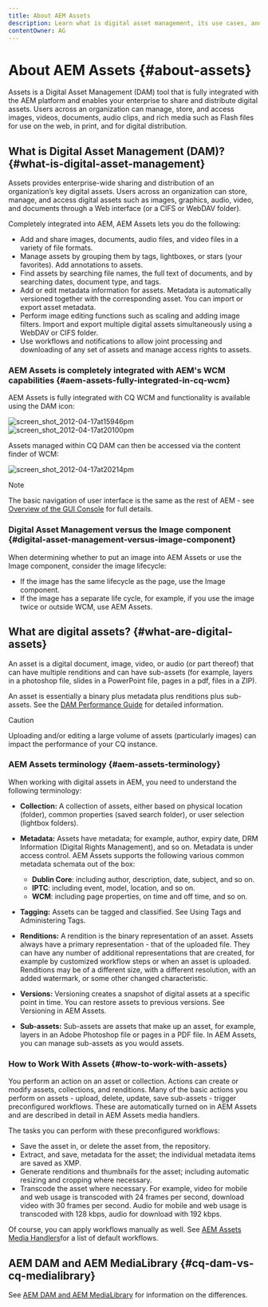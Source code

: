 ```yaml
---
title: About AEM Assets
description: Learn what is digital asset management, its use cases, and Adobe's AEM Asset offering.
contentOwner: AG
---
```


# About AEM Assets {#about-assets}

Assets is a Digital Asset Management (DAM) tool that is fully integrated with the AEM platform and enables your enterprise to share and distribute digital assets. Users across an organization can manage, store, and access images, videos, documents, audio clips, and rich media such as Flash files for use on the web, in print, and for digital distribution.

## What is Digital Asset Management (DAM)? {#what-is-digital-asset-management}

Assets provides enterprise-wide sharing and distribution of an organization’s key digital assets. Users across an organization can store, manage, and access digital assets such as images, graphics, audio, video, and documents through a Web interface (or a CIFS or WebDAV folder).

Completely integrated into AEM, AEM Assets lets you do the following:

* Add and share images, documents, audio files, and video files in a variety of file formats.
* Manage assets by grouping them by tags, lightboxes, or stars (your favorites). Add annotations to assets.
* Find assets by searching file names, the full text of documents, and by searching dates, document type, and tags.
* Add or edit metadata information for assets. Metadata is automatically versioned together with the corresponding asset. You can import or export asset metadata. 
* Perform image editing functions such as scaling and adding image filters. Import and export multiple digital assets simultaneously using a WebDAV or CIFS folder. 
* Use workflows and notifications to allow joint processing and downloading of any set of assets and manage access rights to assets.

### AEM Assets is completely integrated with AEM's WCM capabilities {#aem-assets-fully-integrated-in-cq-wcm}

AEM Assets is fully integrated with CQ WCM and functionality is available using the DAM icon:

<!-- TBD: Update image for branding -->

![screen_shot_2012-04-17at15946pm](assets/screen_shot_2012-04-17at15946pm.png) ![screen_shot_2012-04-17at20100pm](assets/screen_shot_2012-04-17at20100pm.png)

Assets managed within CQ DAM can then be accessed via the content finder of WCM:

<!-- TBD: Update image for branding -->

![screen_shot_2012-04-17at20214pm](assets/screen_shot_2012-04-17at20214pm.png)

>[!NOTE]
>
>The basic navigation of user interface is the same as the rest of AEM - see [Overview of the GUI Console](/help/sites-authoring/qg-page-authoring.md) for full details.

### Digital Asset Management versus the Image component {#digital-asset-management-versus-image-component}

When determining whether to put an image into AEM Assets or use the Image component, consider the image lifecycle:

* If the image has the same lifecycle as the page, use the Image component.
* If the image has a separate life cycle, for example, if you use the image twice or outside WCM, use AEM Assets.

## What are digital assets? {#what-are-digital-assets}

An asset is a digital document, image, video, or audio (or part thereof) that can have multiple renditions and can have sub-assets (for example, layers in a photoshop file, slides in a PowerPoint file, pages in a pdf, files in a ZIP).

An asset is essentially a binary plus metadata plus renditions plus sub-assets. See the [DAM Performance Guide](/help/sites-deploying/assets-performance-sizing.md) for detailed information.

>[!CAUTION]
>
>Uploading and/or editing a large volume of assets (particularly images) can impact the performance of your CQ instance.

### AEM Assets terminology {#aem-assets-terminology}

When working with digital assets in AEM, you need to understand the following terminology:

* **Collection:** A collection of assets, either based on physical location (folder), common properties (saved search folder), or user selection (lightbox folders).

* **Metadata:** Assets have metadata; for example, author, expiry date, DRM Information (Digital Rights Management), and so on. Metadata is under access control. AEM Assets supports the following various common metadata schemata out of the box:

  * **Dublin Core**: including author, description, date, subject, and so on.
  * **IPTC**: including event, model, location, and so on.
  * **WCM**: including page properties, on time and off time, and so on.

* **Tagging:** Assets can be tagged and classified. See Using Tags and Administering Tags.

* **Renditions:** A rendition is the binary representation of an asset. Assets always have a primary representation - that of the uploaded file. They can have any number of additional representations that are created, for example by customized workflow steps or when an asset is uploaded. Renditions may be of a different size, with a different resolution, with an added watermark, or some other changed characteristic.

* **Versions:** Versioning creates a snapshot of digital assets at a specific point in time. You can restore assets to previous versions. See Versioning in AEM Assets.

* **Sub-assets:** Sub-assets are assets that make up an asset, for example, layers in an Adobe Photoshop file or pages in a PDF file. In AEM Assets, you can manage sub-assets as you would assets.

### How to Work With Assets {#how-to-work-with-assets}

You perform an action on an asset or collection. Actions can create or modify assets, collections, and renditions. Many of the basic actions you perform on assets - upload, delete, update, save sub-assets - trigger preconfigured workflows. These are automatically turned on in AEM Assets and are described in detail in AEM Assets media handlers.

The tasks you can perform with these preconfigured workflows:

* Save the asset in, or delete the asset from, the repository.
* Extract, and save, metadata for the asset; the individual metadata items are saved as XMP.
* Generate renditions and thumbnails for the asset; including automatic resizing and cropping where necessary.
* Transcode the asset where necessary. For example, video for mobile and web usage is transcoded with 24 frames per second, download video with 30 frames per second. Audio for mobile and web usage is transcoded with 128 kbps, audio for download with 192 kbps.

Of course, you can apply workflows manually as well. See [AEM Assets Media Handlers](media-handlers.md)for a list of default workflows.

## AEM DAM and AEM MediaLibrary {#cq-dam-vs-cq-medialibrary}

See [AEM DAM and AEM MediaLibrary](medialibrary.md) for information on the differences.
